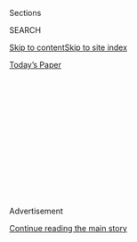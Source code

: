 <div id="app">

<div>

<div>

<div>

<div class="NYTAppHideMasthead css-1q2w90k e1suatyy0">

<div class="section css-ui9rw0 e1suatyy2">

<div class="css-eph4ug er09x8g0">

<div class="css-6n7j50">

</div>

<span class="css-1dv1kvn">Sections</span>

<div class="css-10488qs">

<span class="css-1dv1kvn">SEARCH</span>

</div>

[Skip to content](#site-content)[Skip to site
index](#site-index)

</div>

<div class="css-10698na e1huz5gh0">

</div>

</div>

<div id="masthead-bar-one" class="section hasLinks css-15hmgas e1csuq9d3">

<div class="css-uqyvli e1csuq9d0">

</div>

<div class="css-1uqjmks e1csuq9d1">

</div>

<div class="css-9e9ivx">

[](https://myaccount.nytimes3xbfgragh.onion/auth/login?response_type=cookie&client_id=vi)

</div>

<div class="css-1bvtpon e1csuq9d2">

[Today’s
Paper](https://www.nytimes3xbfgragh.onion/section/todayspaper)

</div>

</div>

</div>

</div>

<div data-aria-hidden="false">

<div id="site-content" data-role="main">

<div>

<div class="css-1aor85t" style="opacity:0.000000001;z-index:-1;visibility:hidden">

<div class="css-1hqnpie">

<div class="css-epjblv">

<span class="css-17xtcya">[Opinion](/section/opinion)</span><span class="css-x15j1o">|</span><span class="css-fwqvlz">When
China Met
Iran</span>

</div>

<div class="css-k008qs">

<div class="css-1iwv8en">

<span class="css-18z7m18"></span>

<div>

</div>

</div>

<span class="css-1n6z4y">https://nyti.ms/3fTSItC</span>

<div class="css-1705lsu">

<div class="css-4xjgmj">

<div class="css-4skfbu" data-role="toolbar" data-aria-label="Social Media Share buttons, Save button, and Comments Panel with current comment count" data-testid="share-tools">

  - 
  - 
  - 
  - 
    
    <div class="css-6n7j50">
    
    </div>

  - 

</div>

</div>

</div>

</div>

</div>

</div>

<div id="NYT_TOP_BANNER_REGION" class="css-13pd83m">

</div>

<div id="top-wrapper" class="css-1sy8kpn">

<div id="top-slug" class="css-l9onyx">

Advertisement

</div>

[Continue reading the main
story](#after-top)

<div class="ad top-wrapper" style="text-align:center;height:100%;display:block;min-height:250px">

<div id="top" class="place-ad" data-position="top" data-size-key="top">

</div>

</div>

<div id="after-top">

</div>

</div>

<div>

<div class="css-v5btjw etb61u70">

<div class="css-v05ibm etb61u71">

[Opinion](/section/opinion)

</div>

</div>

<div id="sponsor-wrapper" class="css-1hyfx7x">

<div id="sponsor-slug" class="css-19vbshk">

Supported by

</div>

[Continue reading the main
story](#after-sponsor)

<div id="sponsor" class="ad sponsor-wrapper" style="text-align:center;height:100%;display:block">

</div>

<div id="after-sponsor">

</div>

</div>

<div class="css-186x18t">

</div>

<div class="css-1vkm6nb ehdk2mb0">

# When China Met Iran

</div>

A growing partnership between America’s main Middle East adversary and
Asia’s rising superpower bears careful watching in Washington.

<div class="css-18e8msd">

<div class="css-vp77d3 epjyd6m0">

<div class="css-1baulvz">

By <span class="css-1baulvz last-byline" itemprop="name">Michael
Singh</span>

<div class="css-8atqhb">

Mr. Singh served as a former senior director for Middle East affairs at
the National Security Council.

</div>

</div>

</div>

  - July 21,
    2020

  - 
    
    <div class="css-4xjgmj">
    
    <div class="css-d8bdto" data-role="toolbar" data-aria-label="Social Media Share buttons, Save button, and Comments Panel with current comment count" data-testid="share-tools">
    
      - 
      - 
      - 
      - 
        
        <div class="css-6n7j50">
        
        </div>
    
      - 
    
    </div>
    
    </div>

</div>

<div class="css-79elbk" data-testid="photoviewer-wrapper">

<div class="css-z3e15g" data-testid="photoviewer-wrapper-hidden">

</div>

<div class="css-1a48zt4 ehw59r15" data-testid="photoviewer-children">

![<span class="css-16f3y1r e13ogyst0" data-aria-hidden="true">President
Xi Jinping of China, left, and President Hassan Rouhani of Iran
concluding a joint news conference in Iran in
2016.</span><span class="css-cnj6d5 e1z0qqy90" itemprop="copyrightHolder"><span class="css-1ly73wi e1tej78p0">Credit...</span><span><span>Ebrahim
Noroozi/Associated
Press</span></span></span>](https://static01.graylady3jvrrxbe.onion/images/2020/07/21/opinion/21singh1/merlin_103791600_11e6e2b6-b8f2-44f0-8c50-b184b76e732d-articleLarge.jpg?quality=75&auto=webp&disable=upscale)

</div>

</div>

</div>

<div class="section meteredContent css-1r7ky0e" name="articleBody" itemprop="articleBody">

<div class="css-1fanzo5 StoryBodyCompanionColumn">

<div class="css-53u6y8">

Leaked news this month that China and Iran had come to the verge of
signing a 25-year trade and military partnership agreement struck like a
geopolitical storm in Washington — a rising rival of America and a
longtime foe joining forces to threaten the United States’s predominant
position in the Middle East.

The agreement ambitiously promises to bring a huge Chinese presence into
Iran’s economic development, in exchange for a regular supply of heavily
discounted Iranian oil.

Yet in Iran and China themselves, the reaction was hardly ebullient.
Critics of Iran’s beleaguered president, Hassan Rouhani, called the deal
a new Treaty of Turkmenchay, after the notorious 1828 accord under which
a weakened Persia ceded much of the South Caucasus to the Russian
Empire. In Beijing, a government spokesman who was asked about the deal
dodged rather than criticize Washington, insisting blandly that Iran is
merely one of many countries with which China is “developing normal
friendly relations,” and claiming not to have further information about
the reported deal.

Tehran’s and Beijing’s ambivalence hardly suggests a loving embrace
between the two adversaries of America; rather, it reveals the conundrum
each faces in pursuing closer ties with the other — conundrums that the
United States can turn to our advantage.

</div>

</div>

<div class="css-1fanzo5 StoryBodyCompanionColumn">

<div class="css-53u6y8">

In recent years, as the United States has been bogged down in
unrewarding conflicts in the Middle East, China has been quietly
expanding its economic, diplomatic and even military activities in the
region. Beijing’s motives are straightforward but varied: It seeks to
advance its interests, such as a pressing need for energy imports and
for destinations for surplus capital and labor. In practice, it tries to
advance President Xi Jinping’s signature Belt and Road Initiative, which
is aimed at reshaping regional economic topographies in China’s favor
and counters what Beijing sees as an American effort to contain it. In
short, China seeks to establish itself in the eyes of the world — and
its own people — as a great power capable of contending with the United
States.

Yet Chinese leaders are aware that few of the great powers have emerged
unscathed from Middle East adventures and that they face a particularly
formidable set of obstacles. The region’s deep political fissures make
it difficult for outsiders to avoid taking sides in its many conflicts.
This poses a risk for a China that aims to be a friend of everyone —
Iran, Israel and Arab states alike — to maximize the benefits of its
regional engagement while minimizing its commitments. Consistent with
this balancing act, the leak of the China-Iran agreement roughly
coincided with the biannual China-Arab States Cooperation Forum early
this<span class="css-8l6xbc evw5hdy0"> </span>month, which prompted
numerous proclamations of Chinese friendship with Iran’s Arab rivals.

Even more daunting is the outsize role played by the United States in
the region, one that ironically benefits Beijing as it expands its
economic ventures without being able to provide adequate security for
its capital and citizens deployed to the region. For all its “wolf
warrior” bluster, China continues to pick its battles with Washington.
So far, it largely has chosen not to wage them in the Middle East — for
example, doing little beyond diplomatic finger-wagging to shelter Iran
from American secondary sanctions.

So even as China seeks to make strategic gains in the Middle East, it
does so sotto voce — bolstering its own role and challenging
Washington’s without fanfare.

Iran, China’s foremost regional partner, faces a conundrum of its own.
Squeezed by America’s “maximum pressure” campaign, Tehran needs whatever
friends it can find. And China, which beside being rich and powerful
shares Iran’s revisionist inclination to challenge the United States’s
role in the international order, would seem to be a perfect match.

</div>

</div>

<div class="css-1fanzo5 StoryBodyCompanionColumn">

<div class="css-53u6y8">

Yet Iran’s history has made it suspicious of external powers, and
China’s “help” in recent years — buying Iranian oil in small
quantities at a steep discount and crowding out Iranian domestic
producers with low-cost imports — seems not to have engendered affection
among the Iranian populace. What Iranians seem to desire is to be no
one’s junior partner, but to be self-sufficient and stand among the
likes of Russia and China as equals.

What amount to challenges for China and Iran in further developing their
ties constitute opportunities for an America worried about the
partnership between them. The United States should, at every step, aim
to exacerbate the conundrums each faces. It should, for example,
emphasize that Iranian dependence on China — besides being costly — is a
policy choice and that the door remains open to the rest of the
international community if Tehran is willing to compromise on its
nuclear ambitions and regional policies. And Washington should enlist
regional partners — who may otherwise prefer to enjoy the benefits of
good relations with Beijing while leaving it up to the United States to
confront China when it empowers Iran through arms sales or investment.

Make no mistake: The China-Iran relationship has long been important for
both countries, contributing for example to Iran’s nuclear and missile
advancements. And whether in the form of formal partnership agreements
or simply ad hoc cooperation, those relations are very likely to grow
closer yet in coming years, as China tries to project power westward and
Iran seeks to insulate itself from the debilitating effects of American
power and enhance its own regional influence.

But while the deepening of the Iran-China relationship may be
inevitable, the United States shouldn’t let it be easy for either Tehran
or Beijing.

Michael Singh ([@MichaelSinghDC](https://twitter.com/MichaelSinghDC)), a
former senior director for Middle East affairs at the National Security
Council, is the managing director of the Washington Institute for Near
East Policy.

*The Times is committed to publishing* [*a diversity of
letters*](https://www.nytimes3xbfgragh.onion/2019/01/31/opinion/letters/letters-to-editor-new-york-times-women.html)
*to the editor. We’d like to hear what you think about this or any of
our articles. Here are some*
[*tips*](https://help.nytimes3xbfgragh.onion/hc/en-us/articles/115014925288-How-to-submit-a-letter-to-the-editor)*.
And here’s our email:*
[*letters@NYTimes.com*](mailto:letters@NYTimes.com)*.*

*Follow The New York Times Opinion section on*
[*Facebook*](https://www.facebookcorewwwi.onion/nytopinion)*,* [*Twitter
(@NYTopinion)*](http://twitter.com/NYTOpinion) *and*
[*Instagram*](https://www.instagram.com/nytopinion/)*.*

</div>

</div>

</div>

<div>

</div>

<div>

</div>

<div>

</div>

<div>

<div id="bottom-wrapper" class="css-1ede5it">

<div id="bottom-slug" class="css-l9onyx">

Advertisement

</div>

[Continue reading the main
story](#after-bottom)

<div id="bottom" class="ad bottom-wrapper" style="text-align:center;height:100%;display:block;min-height:90px">

</div>

<div id="after-bottom">

</div>

</div>

</div>

</div>

</div>

## Site Index

<div>

</div>

## Site Information Navigation

  - [© <span>2020</span> <span>The New York Times
    Company</span>](https://help.nytimes3xbfgragh.onion/hc/en-us/articles/115014792127-Copyright-notice)

<!-- end list -->

  - [NYTCo](https://www.nytco.com/)
  - [Contact
    Us](https://help.nytimes3xbfgragh.onion/hc/en-us/articles/115015385887-Contact-Us)
  - [Work with us](https://www.nytco.com/careers/)
  - [Advertise](https://nytmediakit.com/)
  - [T Brand Studio](http://www.tbrandstudio.com/)
  - [Your Ad
    Choices](https://www.nytimes3xbfgragh.onion/privacy/cookie-policy#how-do-i-manage-trackers)
  - [Privacy](https://www.nytimes3xbfgragh.onion/privacy)
  - [Terms of
    Service](https://help.nytimes3xbfgragh.onion/hc/en-us/articles/115014893428-Terms-of-service)
  - [Terms of
    Sale](https://help.nytimes3xbfgragh.onion/hc/en-us/articles/115014893968-Terms-of-sale)
  - [Site
    Map](https://spiderbites.nytimes3xbfgragh.onion)
  - [Help](https://help.nytimes3xbfgragh.onion/hc/en-us)
  - [Subscriptions](https://www.nytimes3xbfgragh.onion/subscription?campaignId=37WXW)

</div>

</div>

</div>

</div>
